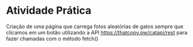 # Atividade Prática

Criação de uma página que carrega fotos aleatórias de gatos sempre que clicamos em um botão utilizando a API https://thatcopy.pw/catapi/rest para fazer chamadas com o método fetch()